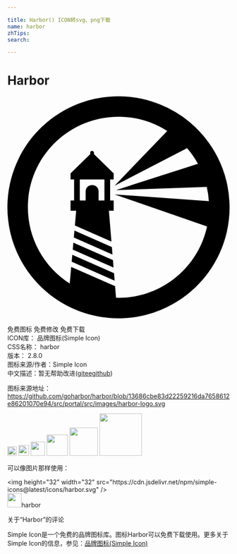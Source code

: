 ```yaml
---

title: Harbor() ICON转svg、png下载
name: harbor
zhTips: 
search: 

---
```


# Harbor  <small style="font-size: 60%;font-weight: 100"></small>

<div id="svg" class="svg-wrap">
<svg role="img" viewBox="0 0 24 24" xmlns="http://www.w3.org/2000/svg"><title>Harbor icon</title><path d="M12.0573.0022C7.455-.0207 3.2453 2.5912 1.2218 6.7248-.8016 10.8584-.282 15.7852 2.5591 19.4059c2.841 3.6208 7.5027 5.2974 11.999 4.3153 4.4963-.982 8.0346-4.4498 9.1071-8.9254.0062-.0249.0133-.0494.0192-.0746.209-.8929.315-1.8069.3156-2.724 0-.0317-.0022-.063-.0024-.0948-.0012-.1373-.0095-.2726-.0152-.4088-.019-.2669.0399.2645 0 0 .0399.2645-.019-.2669 0 0v-.0003a11.9318 11.9318 0 00-.2045-1.7663c-.0334-.173-.0672-.3458-.1078-.5164a11.9097 11.9097 0 00-.9547-2.6018c-.0077-.0151-.0141-.0311-.0219-.046a12.0382 12.0382 0 00-1.2805-1.99c-.0694-.088-.1363-.178-.208-.2638a12.1001 12.1001 0 00-2.0533-1.9417 12.4056 12.4056 0 00-.3305-.2362 11.9978 11.9978 0 00-6.7639-2.129zm.2143 2.2105a9.7818 9.7818 0 014.9926 1.5378l-5.683 5.9103 7.8255-4.05a9.8492 9.8492 0 011.1544 1.6475c.0066.012.0123.0244.0189.0365l-8.8448 2.8423 9.7994-.3337a9.7295 9.7295 0 01.2246 1.5305l-10.178-.7304 9.985 3.4641c-.98 4.5004-4.9603 7.7119-9.5662 7.7182-.0895 0-.178-.0043-.267-.0067l-.1026-1.2554-4.7386-2.0882-.1597 1.8055c.1982.1234-.2066-.1087 0 0-.2066-.1087.1982.1234 0 0a9.787 9.787 0 01-4.5209-8.2437c-.0038-5.5141 4.5485-9.9416 10.0604-9.7846zM9.1434 5.9054a.201.201 0 00-.1943.2v.1467L6.82 8.3357v.6525h.3834v2.27H6.82v1.1125h.6088l-.1408 1.5896 3.948 1.7396-.2724-3.3292h.5167v-1.1125h-.3832v-2.27h.3832v-.6525L9.3509 6.252v-.1467a.201.201 0 00-.2075-.2zM7.8197 8.9882h2.6607v2.27h-.6312v-.9695c0-.932-1.398-.932-1.398 0v.9695h-.6315zm-.581 5.528l-.0665.7506 4.1788 1.8414-.0662-.8092zm-.1156 1.3064l-.0662.7506 4.4092 1.9431-.0662-.809zm-.1154 1.3065l-.0665.7503 4.64 2.045-.066-.8088Z"/></svg>
</div>
<detail full-name='harbor'></detail>

<div class="detail-page">
<p>
<span><span class="badge-success badge">免费图标</span> <span class="badge-success badge">免费修改</span>  <span class="badge-success badge">免费下载</span> </span>
<br/>
<span>
ICON库：
<span class="badge-secondary badge">品牌图标(Simple Icon)</span> 
</span>
<br/>
<span>
CSS名称：
<span class="badge-secondary badge">harbor</span> 
</span>

<br/>
<span>
版本：
<span class="badge-secondary badge">2.8.0</span> 
</span>
<br/>
<span>图标来源/作者：<span class="badge-light badge">Simple Icon</span></span> 
<br/>
<span class="zh-detail">中文描述：暂无<span class="help-link"><span>帮助改进</span>(<a href="https://gitee.com/liuwave/icon-helper/edit/master/json/brands/harbor.json" target="_blank" rel="noopener noreferrer">gitee</a><a href="https://github.com/liuwave/icon-helper/edit/master/json/brands/harbor.json" target="_blank" rel="noopener noreferrer">github</a></span>)</span><br/>
</p>
</div><div class="description description alert alert-light"><p>图标来源地址：<a href="https://github.com/goharbor/harbor/blob/13686cbe83d22259216da7658612e86201070e94/src/portal/src/images/harbor-logo.svg" target="_blank" rel="noopener noreferrer">https://github.com/goharbor/harbor/blob/13686cbe83d22259216da7658612e86201070e94/src/portal/src/images/harbor-logo.svg</a></p></div>
<div class="alert alert-dark">
<img height="21" width="21" src="https://cdn.jsdelivr.net/npm/simple-icons@latest/icons/harbor.svg" />
<img height="24" width="24" src="https://cdn.jsdelivr.net/npm/simple-icons@latest/icons/harbor.svg" />
<img height="32" width="32" src="https://cdn.jsdelivr.net/npm/simple-icons@latest/icons/harbor.svg" />
<img height="48" width="48" src="https://cdn.jsdelivr.net/npm/simple-icons@latest/icons/harbor.svg" />
<img height="64" width="64" src="https://cdn.jsdelivr.net/npm/simple-icons@latest/icons/harbor.svg" />
<img height="96" width="96" src="https://cdn.jsdelivr.net/npm/simple-icons@latest/icons/harbor.svg" />

</div>
<div>
  <p>可以像图片那样使用：    
  </p>
  <div class="alert alert-primary" style="font-size: 14px">
    &lt;img height="32" width="32" src="https://cdn.jsdelivr.net/npm/simple-icons@latest/icons/harbor.svg" /&gt;
    <copy-btn content='<img height="32" width="32" src="https://cdn.jsdelivr.net/npm/simple-icons@latest/icons/harbor.svg" />'></copy-btn>
  </div>
  <div class="alert alert-secondary">
    <img height="32" width="32" src="https://cdn.jsdelivr.net/npm/simple-icons@latest/icons/harbor.svg" />harbor
    <copy-btn content="harbor" btn-title="复制图标名称"></copy-btn>
  </div>
</div>

<Vssue title="关于“Harbor”的评论" >关于“Harbor”的评论</Vssue>


<div><p>Simple Icon是一个免费的品牌图标库。图标Harbor可以免费下载使用。更多关于  Simple Icon的信息，参见：<a target="_blank" href="https://iconhelper.cn/brands.html">品牌图标(Simple Icon)</a>
</p></div>
